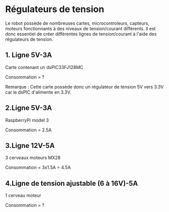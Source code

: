 # Régulateurs de tension

<p>Le robot possède de nombreuses cartes, microcontroleurs, capteurs, moteurs fonctionnants à des niveaux de tension/courant différents. Il est donc essentiel de créer différentes lignes de tension/courant à l'aide des régulateurs de tension.</p>

## 1. Ligne 5V-3A
<p>Carte contenant un dsPIC33FJ128MC</p>
<p>Consommation = ?</p>
<p>Remarque : Cette carte possède donc un régulateur de tension 5V vers 3.3V car le dsPIC d'alimente en 3.3V.</p>

## 2.Ligne 5V-3A
<p>RaspberryPi model 3</p>
<p>Consommation = 2.5A</p>

## 3.Ligne 12V-5A
<p>3 cerveaux moteurs MX28</p>
<p>Consommation = 3x1.5A = 4.5A</p>

## 4.Ligne de tension ajustable (6 à 16V)-5A
<p>1 cerveau moteur</p>
<p>Consommation = ?</p>
